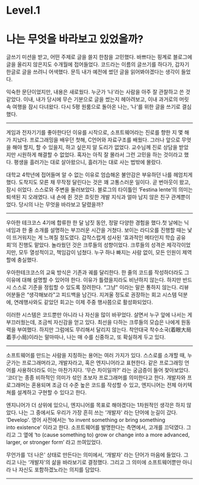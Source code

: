# Level.1

# 나는 무엇을 바라보고 있었을까?

글쓰기 미션을 받고, 어떤 주제로 글을 쓸지 한참을 고민했다. 바쁘다는 핑계로 블로그에 글을 올리지 않은지도 수개월에 접어들었다. 코드라는 이름의 글쓰기를 하다가, 갑자기 한글로 글을 쓰려니 어색했다. 문득 내가 예전에 썼던 글을 읽어봐야겠다는 생각이 들었다.

익숙한 문단이었지만, 내용은 새로웠다. 누군가 ‘나'라는 사람을 아주 잘 관찰하고 쓴 것 같았다. 이내, 내가 당시에 무슨 기분으로 글을 썼는지 헤아려보고, 이내 과거로의 머릿속 여행을 잠시 다녀왔다. 다시 5평 원룸으로 돌아온 나는, ‘나'를 위한 글을 쓰기로 결심했다.

---

게임과 전자기기를 좋아한다던 이유를 시작으로, 소프트웨어라는 진로를 향한 지 몇 해가 지났다. 프로그래밍을 배우던 첫해, C언어와 자료구조를 배웠다. 그러나 앞으로 무엇을 해야 할지, 할 수 있을지, 하고 싶은지 알 도리가 없었다. 교수님께 진로 상담을 받았지만 시원하게 해결할 수 없었다. 혹자는 아직 잘 몰라서 그런 고민을 하는 것이라고 했다. 평생을 흘러가는 대로 살아왔으니, 흘러가는 대로 사는 법밖에 몰랐다.

대학교 4학년에 접어들며 알 수 없는 이유로 엄습해온 불안감은 부유하던 나를 헤엄치게 했다. 도착지도 모른 채 무작정 달린다는 것은 꽤 고통스러운 일이다. 곧 번아웃이 왔고, 잠시 쉬었다. 스스로와 주변을 둘러보았다. 블로그의 타이틀인 ‘Festina lente’의 의미는 퇴색된 지 오래였다. 내 손에 쥔 것은 흐릿한 개발 지식과 얼마 남지 않은 친구 관계뿐이었다. 당시의 나는 무엇을 바라보고 달렸을까? 

---

우아한 테크코스 4기에 합류한 한 달 남짓 동안, 정말 다양한 경험을 했다.첫 날에는 닉네임과 한 줄 소개를 설명하는 부끄러운 시간을 거쳤다. 보이는 라디오를 진행할 때는 낯이 뜨거워지는 게 느껴질 정도였다. 갑작스럽게 성사된 ‘효과적인 메타인지 학습 공유회’의 진행도 맡았다.  놀라웠던 것은 크루들의 성향이었다. 크루들의 성격은 제각각이었지만, 모두 열성적이고, 책임감이 넘쳤다. 누구 하나 빠지는 사람 없이, 모든 인원이 제역할에 충실했다.

우아한테크코스의 교육 방식은 기존과 궤를 달리한다. 한 줄의 코드를 작성하더라도 그 이유에 대해 설명할 수 있어야 한다. 이유가 틀렸을지라도 비난하지 않는다. 하지만 반드시 스스로 기준을 정립할 수 있도록 장려한다. “그냥" 이라는 말은 통하지 않는다. 리뷰어분들은 “생각해보라"고 피드백을 남긴다. 지겨울 정도로 권장하는 회고 시스템 덕분에, 연례행사와도 같았던 회고는 이제 주중 행사쯤으로 활성화되었다. 

이러한 시스템은 코드뿐만 아니라 나 자신을 많이 바꾸었다. 살면서 누구 앞에 나서는 게 부끄러웠는데, 조금씩 자신감을 얻고 있다. 최선을 다하는 크루들의 모습은 나에게 원동력을 부여했다. 하지만 그럼에도 무리해서 달리지 않는다. 착안대국 착수소국(着眼大局 着手小局)이라는 말마따나, 나는 매 수를 신중하고, 또 확실하게 두고 있다.

---

소프트웨어를 만드는 사람을 지칭하는 용어는 여러 가지가 있다. 스스로를 소개할 때, 누군가는 프로그래머라고, 개발자라고, 혹은 엔지니어라고 표현한다. 같은 프로그래밍 언어를 사용하더라도 이는 마찬가지다. ‘무슨 차이일까?’ 라는 궁금증이 들어 찾아보았다. ‘코더’는 종종 비하적인 의미가 섞인 초보자 프로그래머를 의미한다고 한다. 개발자와 프로그래머는 혼용되며 조금 더 수준 높은 코드를 작성할 수 있고, 엔지니어는 전체 아키텍쳐를 설계하고 구현할 수 있다고 한다. 

엔지니어가 더 상위에 있으니, 엔지니어를 목표로 해야겠다는 1차원적인 생각은 하지 않았다. 나는 그 중에서도 우리가 가장 흔히 쓰는 ‘개발자' 라는 단어에 눈길이 갔다. ‘Develop'. 영어 사전에서는 ‘to invent something or bring something into existence’ 이라고 한다. 소프트웨어를 발명한다는 측면에서, 고개를 끄덕였다. 그리고 그 옆에 ‘to (cause something to) grow or change into a more advanced, larger, or stronger form’ 라고 쓰여있었다. 

무언가를 ‘더 나은' 상태로 만든다는 의미에서, ‘개발자' 라는 단어가 마음에 들었다. 그리고 나는 ‘개발자'의 삶을 바라보기로 결정했다. 그리고 그 의미에 소프트웨어뿐만 아니라 나 자신도 포함하겠노라는 의지를 담았다.

---